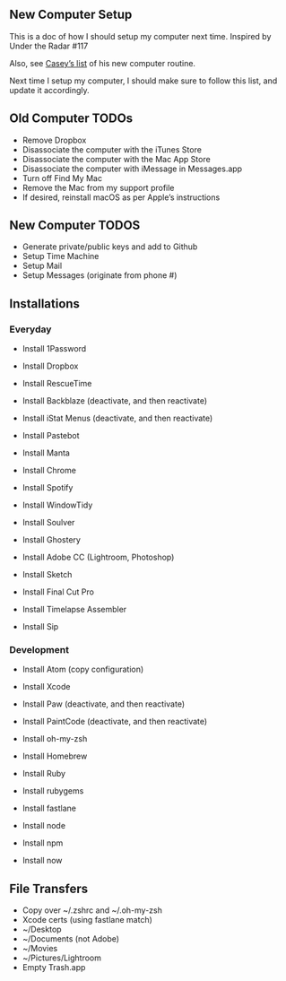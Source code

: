 ## New Computer Setup
This is a doc of how I should setup my computer next time. Inspired by Under the Radar #117

Also, see [Casey’s list](https://www.caseyliss.com/2016/7/2/new-mac-who-dis) of his new computer routine.

Next time I setup my computer, I should make sure to follow this list, and update it accordingly.

## Old Computer TODOs

 - Remove Dropbox
 - Disassociate the computer with the iTunes Store
 - Disassociate the computer with the Mac App Store
 - Disassociate the computer with iMessage in Messages.app
 - Turn off Find My Mac
 - Remove the Mac from my support profile
 - If desired, reinstall macOS as per Apple’s instructions

## New Computer TODOS

 - Generate private/public keys and add to Github
 - Setup Time Machine
 - Setup Mail
 - Setup Messages (originate from phone #)

## Installations

### Everyday
 - Install 1Password
 - Install Dropbox
 - Install RescueTime
 - Install Backblaze (deactivate, and then reactivate)
 - Install iStat Menus (deactivate, and then reactivate)
 - Install Pastebot
 - Install Manta
 - Install Chrome
 - Install Spotify
 - Install WindowTidy
 - Install Soulver
 - Install Ghostery

 - Install Adobe CC (Lightroom, Photoshop)
 - Install Sketch
 - Install Final Cut Pro
 - Install Timelapse Assembler
 - Install Sip

### Development
 - Install Atom (copy configuration)
 - Install Xcode
 - Install Paw (deactivate, and then reactivate)
 - Install PaintCode (deactivate, and then reactivate)

 - Install oh-my-zsh
 - Install Homebrew
 - Install Ruby
 - Install rubygems
 - Install fastlane
 - Install node
 - Install npm
 - Install now

## File Transfers

 - Copy over ~/.zshrc and ~/.oh-my-zsh
 - Xcode certs (using fastlane match)
 - ~/Desktop
 - ~/Documents (not Adobe)
 - ~/Movies
 - ~/Pictures/Lightroom
 - Empty Trash.app
